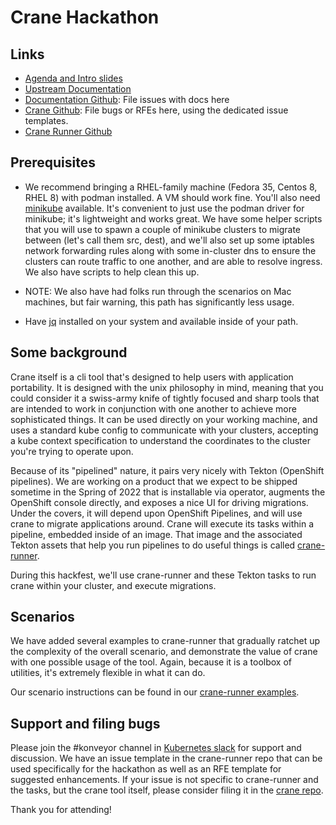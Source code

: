 # Crane Hackathon

## Links

* [Agenda and Intro slides](https://docs.google.com/presentation/d/1pOZOTv_8p9lIKbp8-R5291OfyMGkdZDTT9AYxSVgJTU/edit?usp=sharing)
* [Upstream Documentation](https://crane-docs.konveyor.io)
* [Documentation Github](https://github.com/konveyor/crane-documentation): File issues with docs here
* [Crane Github](https://github.com/konveyor/crane): File bugs or RFEs here,
using the dedicated issue templates.
* [Crane Runner Github](https://github.com/konveyor/crane-runner)

## Prerequisites

* We recommend bringing a RHEL-family machine (Fedora 35, Centos 8, RHEL 8) with
podman installed. A VM should work fine. You'll also need [minikube](https://minikube.sigs.k8s.io/docs/start/) available. It's convenient to just
use the podman driver for minikube; it's lightweight and works great. We have
some helper scripts that you will use to spawn a couple of minikube clusters
to migrate between (let's call them src, dest), and we'll also set up some
iptables network forwarding rules along with some in-cluster dns to ensure the clusters
can route traffic to one another, and are able to resolve ingress. We also have
scripts to help clean this up.

* NOTE: We also have had folks run through the scenarios on Mac machines, but
fair warning, this path has significantly less usage.

* Have [jq](https://github.com/stedolan/jq) installed on your system and available
inside of your path.

## Some background

Crane itself is a cli tool that's designed to help users with application
portability. It is designed with the unix philosophy in mind, meaning that you
could consider it a swiss-army knife of tightly focused and sharp tools that
are intended to work in conjunction with one another to achieve more sophisticated
things. It can be used directly on your working machine, and uses a standard
kube config to communicate with your clusters, accepting a kube context specification
to understand the coordinates to the cluster you're trying to operate upon.

Because of its "pipelined" nature, it pairs very nicely with Tekton (OpenShift pipelines).
We are working on a product that we expect to be shipped sometime in the Spring
of 2022 that is installable via operator, augments the OpenShift console directly,
and exposes a nice UI for driving migrations. Under the covers, it will depend
upon OpenShift Pipelines, and will use crane to migrate applications around.
Crane will execute its tasks within a pipeline, embedded inside of an image.
That image and the associated Tekton assets that help you run pipelines to
do useful things is called [crane-runner](https://github.com/konveyor/crane-runner).

During this hackfest, we'll use crane-runner and these Tekton tasks to run
crane within your cluster, and execute migrations.

## Scenarios

We have added several examples to crane-runner that gradually ratchet up the
complexity of the overall scenario, and demonstrate the value of crane with
one possible usage of the tool. Again, because it is a toolbox of utilities,
it's extremely flexible in what it can do.

Our scenario instructions can be found in our [crane-runner examples](https://github.com/konveyor/crane-runner/tree/main/examples).

## Support and filing bugs

Please join the #konveyor channel in [Kubernetes slack](https://k8s.slack.com/) for support and
discussion. We have an issue template in the crane-runner repo that can be
used specifically for the hackathon as well as an RFE template for suggested enhancements.
If your issue is not specific to crane-runner and the tasks, but the crane tool
itself, please consider filing it in the [crane repo](https://github.com/konveyor/crane).

Thank you for attending!
